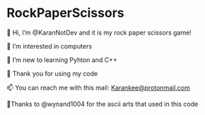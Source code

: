 # RockPaperScissors
👋 Hi, I’m @KaranNotDev and it is my rock paper scissors game!

👀 I’m interested in computers

🌱 I’m new to learning Pyhton and C++

💞️ Thank you for using my code

📫 You can reach me with this mail: Karankee@protonmail.com

🙏Thanks to @wynand1004 for the ascii arts that used in this code
